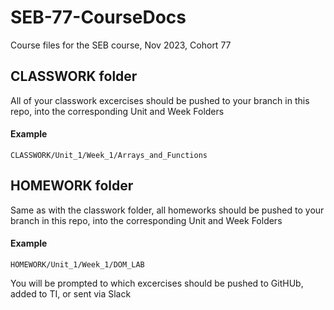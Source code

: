 # SEB-77-CourseDocs
Course files for the SEB course, Nov 2023, Cohort 77


## CLASSWORK folder
All of your classwork excercises should be pushed to your branch in this repo, into the corresponding Unit and Week Folders

#### Example
`CLASSWORK/Unit_1/Week_1/Arrays_and_Functions`

## HOMEWORK folder
Same as with the classwork folder, all homeworks should be pushed to your branch in this repo, into the corresponding Unit and Week Folders

#### Example
`HOMEWORK/Unit_1/Week_1/DOM_LAB`

You will be prompted to which excercises should be pushed to GitHUb, added to TI, or sent via Slack